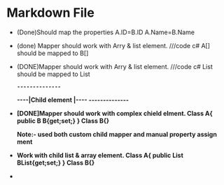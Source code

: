 ﻿# Markdown File

-	(Done)Should map the properties
	A.ID=B.ID
	A.Name=B.Name

-	(done)	Mapper should work with Arry & list element.
	///code c#
	A[] should be mapped to B[]

-	(DONE)Mapper should work with Arry & list element.
	///code c#
	List<A> should be mapped to List<B>

		--------------
	----|Child element |----
		--------------
-	[DONE]Mapper should work with complex chield elment.
	Class A{
		public B B{get;set;}
	}
	Class B{}

	Note:- used both custom child mapper and manual property assign ment

-	Work with child list & array element.
	Class A{
		public List<B> BList{get;set;}
	}
	Class B{}

-	